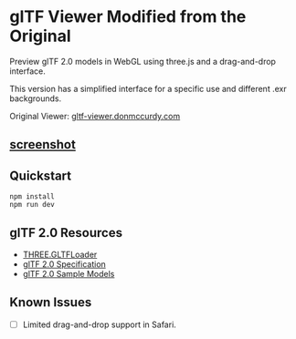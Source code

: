 # glTF Viewer Modified from the Original

Preview glTF 2.0 models in WebGL using three.js and a drag-and-drop interface. 

This version has a simplified interface for a specific use and different .exr backgrounds.

Original Viewer: [gltf-viewer.donmccurdy.com](https://gltf-viewer.donmccurdy.com/)

## [screenshot](https://user-images.githubusercontent.com/1848368/31580352-b7354096-b101-11e7-86d7-f07677835812.png)

## Quickstart

```
npm install
npm run dev
```

## glTF 2.0 Resources

-   [THREE.GLTFLoader](https://threejs.org/docs/#examples/en/loaders/GLTFLoader)
-   [glTF 2.0 Specification](https://github.com/KhronosGroup/glTF/blob/master/specification/2.0/README.md)
-   [glTF 2.0 Sample Models](https://github.com/KhronosGroup/glTF-Sample-Models/tree/master/2.0/)

## Known Issues

-   [ ] Limited drag-and-drop support in Safari.
